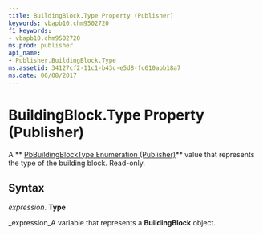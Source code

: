 ```yaml
---
title: BuildingBlock.Type Property (Publisher)
keywords: vbapb10.chm9502720
f1_keywords:
- vbapb10.chm9502720
ms.prod: publisher
api_name:
- Publisher.BuildingBlock.Type
ms.assetid: 34127cf2-11c1-b43c-e5d8-fc610abb18a7
ms.date: 06/08/2017
---
```



# BuildingBlock.Type Property (Publisher)

A ** [PbBuildingBlockType Enumeration (Publisher)](pbbuildingblocktype-enumeration-publisher.md)** value that represents the type of the building block. Read-only.


## Syntax

 _expression_. **Type**

 _expression_A variable that represents a **BuildingBlock** object.


